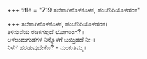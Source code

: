 +++
title = "719 ತಲೆಪಾಗಿನೊಳಕೊಳಕ, ಪಂಚೆನಿರಿಯೊಳಹರಕ"

+++
ತಲೆಪಾಗಿನೊಳಕೊಳಕ, ಪಂಚೆನಿರಿಯೊಳಹರಕ।  
ತಿಳಿಸುವೆಯ ರಜಕಗಲ್ಲದೆ ಲೋಗರಿಂಗೆ?॥  
ಅಳಲುದುಗುಡಗಳ ನಿನ್ನೊಳಗೆ ಬಯ್ತಿಡದೆ ನೀ-।  
ನಿಳೆಗೆ ಹರಡುವುದೇಕೊ? - ಮಂಕುತಿಮ್ಮ॥  
